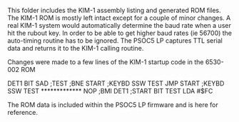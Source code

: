 This folder includes the KIM-1 assembly listing and generated ROM files.
The KIM-1 ROM is mostly left intact except for a couple of minor changes.
A real KIM-1 system would automatically determine the baud rate when a user hit the rubout key.
In order to be able to get higher baud rates (ie 56700) the auto-timing routine has to be ignored.
The PSOC5 LP captures TTL serial data and returns it to the KIM-1 calling routine.

Changes were made to a few lines of the KIM-1 startup code in the 6530-002 ROM

DET1
BIT   SAD       		;TEST
;BNE   START     		;KEYBD SSW TEST
JMP   START     		;KEYBD SSW TEST *************
NOP
;BMI   DET1      		;START BIT TEST
LDA   #$FC

The ROM data is included within the PSOC5 LP firmware and is here for reference.

